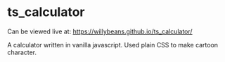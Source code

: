 # ts_calculator
Can be viewed live at: https://willybeans.github.io/ts_calculator/

A calculator written in vanilla javascript.
Used plain CSS to make cartoon character. 


